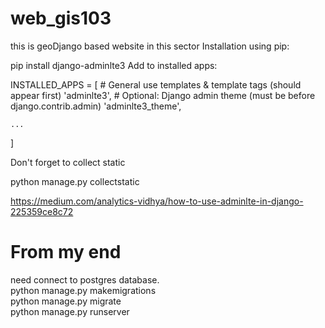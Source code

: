 # web_gis103



this is geoDjango based website in this sector
Installation using pip:

pip install django-adminlte3
Add to installed apps:

INSTALLED_APPS = [
     # General use templates & template tags (should appear first)
    'adminlte3',
     # Optional: Django admin theme (must be before django.contrib.admin)
    'adminlte3_theme',

    ...
]

Don't forget to collect static

python manage.py collectstatic 


https://medium.com/analytics-vidhya/how-to-use-adminlte-in-django-225359ce8c72
# From my end
need connect to postgres database.<br />
python manage.py makemigrations<br />
python manage.py migrate<br />
python manage.py runserver<br />
